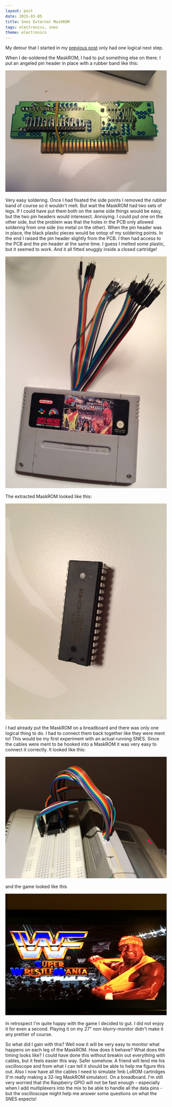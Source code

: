 ```yaml
---
layout: post
date: 2015-03-05
title: Snes External MaskROM
tags: electronics, snes
theme: electronics
---
```


My detour that I started in my [previous post](/snes-maskrom) only had one logical next step.

When I de-soldered the MaskROM, I had to put something else on there. I put an angeled pin header in place with a rubber band like this:

![Soldering Pin header](images/maskrom/externalmaskrom_building.jpg)

Very easy soldering. Once I had fixated the side points I removed the rubber band of course so it wouldn't melt. But wait the MaskROM had two sets of legs. If I could have put them both on the same side things would be easy, but the two pin headers would interesect. Annoying. I could put one on the other side, but the problem was that the holes in the PCB only allowed soldering from one side (no metal on the other). When the pin header was in place, the black plastic pieces would be ontop of my soldering points. In the end I raised the pin header slightly from the PCB. I then had access to the PCB and the pin header at the same time. I guess I melted some plastic, but it seemed to work. And it all fitted snuggly inside a closed cartridge!

![Finished breakout cartridge/cable](images/snescartridge_breakout.jpg)

The extracted MaskROM looked like this:

![Extracted MaskROM](images/maskrom/maskrom32_outside_cartridge.jpg)

I had already put the MaskROM on a breadboard and there was only one logical thing to do. I had to connect them back together like they were ment to! This would be my first experiment with an actual running SNES. Since the cables were ment to be hooked into a MaskROM it was very easy to connect it correctly. It looked like this:

![External MaskROM](images/maskrom/externalmaskrom.jpg)

and the game looked like this

![External MaskROM](images/maskrom/externalmaskrom_thegame.jpg)

In retrospect I'm quite happy with the game I decided to gut. I did not enjoy it for even a second. Playing it on my 27" non-blurry-monitor didn't make it any prettier of course.

So what did I gain with this? Well now it will be very easy to monitor what happens on each leg of the MaskROM. How does it behave? What does the timing looks like? I could have done this without breakin out everything with cables, but it feels easier this way. Safer somehow. A friend will lend me his oscilloscope and from what I can tell it should be able to help me figure this out. Also I now have all the cables I need to simulate 1mb LoROM cartridges (I'm really making a 32-leg MaskROM simulator). On a breadboard. I'm still very worried that the Raspberry GPIO will not be fast enough - especially when I add multiplexers into the mix to be able to handle all the data pins - but the oscilloscope might help me answer some questions on what the SNES expects!

